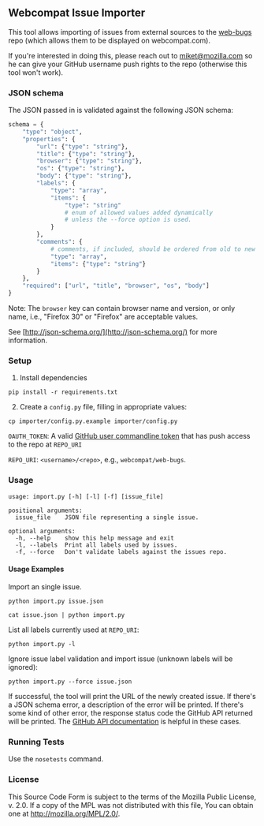 ## Webcompat Issue Importer

This tool allows importing of issues from external sources to the [web-bugs](http://github.com/webcompat/web-bugs) repo (which allows them to be displayed on webcompat.com).

If you're interested in doing this, please reach out to miket@mozilla.com so he can give your GitHub username push rights to the repo (otherwise this tool won't work).

### JSON schema

The JSON passed in is validated against the following JSON schema:

``` python
schema = {
    "type": "object",
    "properties": {
        "url": {"type": "string"},
        "title": {"type": "string"},
        "browser": {"type": "string"},
        "os": {"type": "string"},
        "body": {"type": "string"},
        "labels": {
            "type": "array",
            "items": {
                "type": "string"
                # enum of allowed values added dynamically
                # unless the --force option is used.
            }
        },
        "comments": {
            # comments, if included, should be ordered from old to new
            "type": "array",
            "items": {"type": "string"}
        }
    },
    "required": ["url", "title", "browser", "os", "body"]
}
```

Note: The `browser` key can contain browser name and version, or only name, i.e., "Firefox 30" or "Firefox" are acceptable values.

See [http://json-schema.org/](http://json-schema.org/) for more information.

### Setup
1) Install dependencies

`pip install -r requirements.txt`

2) Create a `config.py` file, filling in appropriate values:

`cp importer/config.py.example importer/config.py`

`OAUTH_TOKEN`: A valid [GitHub user commandline token](https://help.github.com/articles/creating-an-access-token-for-command-line-use) that has push access to the repo at `REPO_URI`

`REPO_URI`: `<username>/<repo>`, e.g., `webcompat/web-bugs`.


### Usage

```
usage: import.py [-h] [-l] [-f] [issue_file]

positional arguments:
  issue_file    JSON file representing a single issue.

optional arguments:
  -h, --help    show this help message and exit
  -l, --labels  Print all labels used by issues.
  -f, --force   Don't validate labels against the issues repo.
```

#### Usage Examples

Import an single issue.

`python import.py issue.json`

`cat issue.json | python import.py`

List all labels currently used at `REPO_URI`:

`python import.py -l`


Ignore issue label validation and import issue (unknown labels will be ignored):

`python import.py --force issue.json`

If successful, the tool will print the URL of the newly created issue.
If there's a JSON schema error, a description of the error will be printed.
If there's some kind of other error, the response status code the GitHub API returned will be printed. The [GitHub API documentation](https://developer.github.com/v3/) is helpful in these cases.

### Running Tests

Use the `nosetests` command.

### License

This Source Code Form is subject to the terms of the Mozilla Public
License, v. 2.0. If a copy of the MPL was not distributed with this
file, You can obtain one at http://mozilla.org/MPL/2.0/.